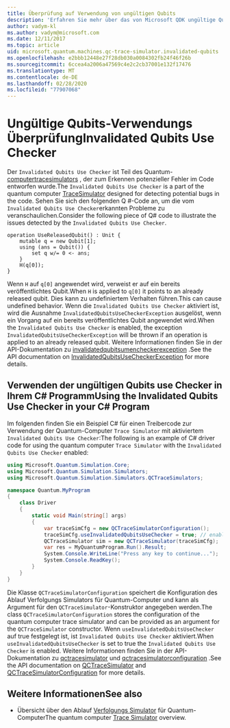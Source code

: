 ```yaml
---
title: Überprüfung auf Verwendung von ungültigen Qubits
description: 'Erfahren Sie mehr über das von Microsoft QDK ungültige Qubits use Checker, das den Q #-Code auf potenziell ungültige Qubits überprüft.'
author: vadym-kl
ms.author: vadym@microsoft.com
ms.date: 12/11/2017
ms.topic: article
uid: microsoft.quantum.machines.qc-trace-simulator.invalidated-qubits
ms.openlocfilehash: e2bbb12448e27f28db030a0084302fb24f46f26b
ms.sourcegitcommit: 6ccea4a2006a47569c4e2c2cb37001e132f17476
ms.translationtype: MT
ms.contentlocale: de-DE
ms.lasthandoff: 02/28/2020
ms.locfileid: "77907068"
---
```

# <a name="invalidated-qubits-use-checker"></a><span data-ttu-id="c1e7d-103">Ungültige Qubits-Verwendungs Überprüfung</span><span class="sxs-lookup"><span data-stu-id="c1e7d-103">Invalidated Qubits Use Checker</span></span>

<span data-ttu-id="c1e7d-104">Der `Invalidated Qubits Use Checker` ist Teil des Quantum- [computertracesimulators](xref:microsoft.quantum.machines.qc-trace-simulator.intro) , der zum Erkennen potenzieller Fehler im Code entworfen wurde.</span><span class="sxs-lookup"><span data-stu-id="c1e7d-104">The `Invalidated Qubits Use Checker` is a part of the quantum computer [TraceSimulator](xref:microsoft.quantum.machines.qc-trace-simulator.intro) designed for detecting potential bugs in the code.</span></span> <span data-ttu-id="c1e7d-105">Sehen Sie sich den folgenden Q #-Code an, um die vom `Invalidated Qubits Use Checker`erkannten Probleme zu veranschaulichen.</span><span class="sxs-lookup"><span data-stu-id="c1e7d-105">Consider the following piece of Q# code to illustrate the issues detected by the `Invalidated Qubits Use Checker`.</span></span>

```qsharp
operation UseReleasedQubit() : Unit {
    mutable q = new Qubit[1];
    using (ans = Qubit()) {
        set q w/= 0 <- ans;
    }
    H(q[0]);
}
```

<span data-ttu-id="c1e7d-106">Wenn `H` auf `q[0]` angewendet wird, verweist er auf ein bereits veröffentlichtes Qubit.</span><span class="sxs-lookup"><span data-stu-id="c1e7d-106">When `H` is applied to `q[0]` it points to an already released qubit.</span></span> <span data-ttu-id="c1e7d-107">Dies kann zu undefiniertem Verhalten führen.</span><span class="sxs-lookup"><span data-stu-id="c1e7d-107">This can cause undefined behavior.</span></span> <span data-ttu-id="c1e7d-108">Wenn die `Invalidated Qubits Use Checker` aktiviert ist, wird die Ausnahme `InvalidatedQubitsUseCheckerException` ausgelöst, wenn ein Vorgang auf ein bereits veröffentlichtes Qubit angewendet wird.</span><span class="sxs-lookup"><span data-stu-id="c1e7d-108">When the `Invalidated Qubits Use Checker` is enabled, the exception `InvalidatedQubitsUseCheckerException` will be thrown if an operation is applied to an already released qubit.</span></span> <span data-ttu-id="c1e7d-109">Weitere Informationen finden Sie in der API-Dokumentation zu [invalidatedqubitsumencheckerexception](https://docs.microsoft.com/dotnet/api/Microsoft.Quantum.Simulation.Simulators.QCTraceSimulators.InvalidatedQubitsUseCheckerException) .</span><span class="sxs-lookup"><span data-stu-id="c1e7d-109">See the API documentation on [InvalidatedQubitsUseCheckerException](https://docs.microsoft.com/dotnet/api/Microsoft.Quantum.Simulation.Simulators.QCTraceSimulators.InvalidatedQubitsUseCheckerException) for more details.</span></span>

## <a name="using-the-invalidated-qubits-use-checker-in-your-c-program"></a><span data-ttu-id="c1e7d-110">Verwenden der ungültigen Qubits use Checker in Ihrem C# Programm</span><span class="sxs-lookup"><span data-stu-id="c1e7d-110">Using the Invalidated Qubits Use Checker in your C# Program</span></span>

<span data-ttu-id="c1e7d-111">Im folgenden finden Sie ein Beispiel C# für einen Treibercode zur Verwendung der Quantum-Computer `Trace
Simulator` mit aktiviertem `Invalidated Qubits Use Checker`:</span><span class="sxs-lookup"><span data-stu-id="c1e7d-111">The following is an example of C# driver code for using the quantum computer `Trace
Simulator` with the `Invalidated Qubits Use Checker` enabled:</span></span> 

```csharp
using Microsoft.Quantum.Simulation.Core;
using Microsoft.Quantum.Simulation.Simulators;
using Microsoft.Quantum.Simulation.Simulators.QCTraceSimulators;

namespace Quantum.MyProgram
{
    class Driver
    {
        static void Main(string[] args)
        {
            var traceSimCfg = new QCTraceSimulatorConfiguration();
            traceSimCfg.useInvalidatedQubitsUseChecker = true; // enables useInvalidatedQubitsUseChecker
            QCTraceSimulator sim = new QCTraceSimulator(traceSimCfg);
            var res = MyQuantumProgram.Run().Result;
            System.Console.WriteLine("Press any key to continue...");
            System.Console.ReadKey();
        }
    }
}
```

<span data-ttu-id="c1e7d-112">Die Klasse `QCTraceSimulatorConfiguration` speichert die Konfiguration des Ablauf Verfolgungs Simulators für Quantum-Computer und kann als Argument für den `QCTraceSimulator`-Konstruktor angegeben werden.</span><span class="sxs-lookup"><span data-stu-id="c1e7d-112">The class `QCTraceSimulatorConfiguration` stores the configuration of the quantum computer trace simulator and can be provided as an argument for the `QCTraceSimulator` constructor.</span></span> <span data-ttu-id="c1e7d-113">Wenn `useInvalidatedQubitsUseChecker` auf true festgelegt ist, ist `Invalidated Qubits Use Checker` aktiviert.</span><span class="sxs-lookup"><span data-stu-id="c1e7d-113">When `useInvalidatedQubitsUseChecker` is set to true the `Invalidated Qubits Use Checker` is enabled.</span></span> <span data-ttu-id="c1e7d-114">Weitere Informationen finden Sie in der API-Dokumentation zu [qctracesimulator](https://docs.microsoft.com/dotnet/api/Microsoft.Quantum.Simulation.Simulators.QCTraceSimulators.QCTraceSimulator) und [qctracesimulatorconfiguration](https://docs.microsoft.com/dotnet/api/Microsoft.Quantum.Simulation.Simulators.QCTraceSimulators.QCTraceSimulatorConfiguration) .</span><span class="sxs-lookup"><span data-stu-id="c1e7d-114">See the API documentation on [QCTraceSimulator](https://docs.microsoft.com/dotnet/api/Microsoft.Quantum.Simulation.Simulators.QCTraceSimulators.QCTraceSimulator) and [QCTraceSimulatorConfiguration](https://docs.microsoft.com/dotnet/api/Microsoft.Quantum.Simulation.Simulators.QCTraceSimulators.QCTraceSimulatorConfiguration) for more details.</span></span>

## <a name="see-also"></a><span data-ttu-id="c1e7d-115">Weitere Informationen</span><span class="sxs-lookup"><span data-stu-id="c1e7d-115">See also</span></span> ##

- <span data-ttu-id="c1e7d-116">Übersicht über den Ablauf [Verfolgungs Simulator](xref:microsoft.quantum.machines.qc-trace-simulator.intro) für Quantum-Computer</span><span class="sxs-lookup"><span data-stu-id="c1e7d-116">The quantum computer [Trace Simulator](xref:microsoft.quantum.machines.qc-trace-simulator.intro) overview.</span></span>
